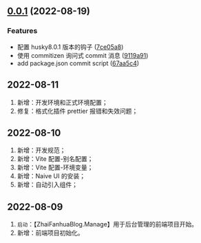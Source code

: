 ## [0.0.1](https://github.com/zhaifanhua/ZhaiFanhuaBlog.Manage/compare/v0.0.1-alpha...v0.0.1) (2022-08-19)

### Features

- 配置 husky8.0.1 版本的钩子 ([7ce05a8](https://github.com/zhaifanhua/ZhaiFanhuaBlog.Manage/commit/7ce05a8c6b054e0493da88458d36a7b7f78b782c))
- 使用 commitizen 询问式 commit 消息 ([9119a91](https://github.com/zhaifanhua/ZhaiFanhuaBlog.Manage/commit/9119a91fa211f68010cd94a99fdc898946030dca))
- add package.json commit script ([67aa5c4](https://github.com/zhaifanhua/ZhaiFanhuaBlog.Manage/commit/67aa5c47be43c2e1a60f31615a8975250633a3cd))

## 2022-08-11

1. 新增：开发环境和正式环境配置；
1. 修复：格式化插件 prettier 报错和失效问题；

## 2022-08-10

1. 新增：开发规范；
1. 新增：Vite 配置-别名配置；
1. 新增：Vite 配置-环境变量；
1. 新增：Naive UI 的安装；
1. 新增：自动引入组件；

## 2022-08-09

1. `启动`：【ZhaiFanhuaBlog.Manage】用于后台管理的前端项目开始。
1. 新增：前端项目初始化。
